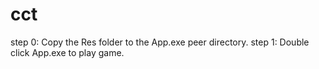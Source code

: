 # cct
step 0: Copy the Res folder to the App.exe peer directory. 
step 1: Double click App.exe to play game.
